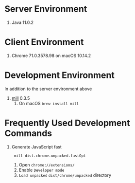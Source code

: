 # Server Environment

1. Java 11.0.2


# Client Environment

1. Chrome 71.0.3578.98 on macOS 10.14.2


# Development Environment

In addition to the server environment above
1. [mill](http://www.lihaoyi.com/mill/) 0.3.5
	1. On macOS `brew install mill`


# Frequently Used Development Commands

1. Generate JavaScript fast

		mill dist.chrome.unpacked.fastOpt

	1. Open `chrome://extensions/`
	2. Enable `Developer mode`
	3. `Load unpacked` `dist/chrome/unpacked` directory

